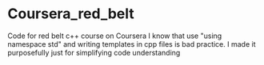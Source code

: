 # Coursera_red_belt
Code for red belt c++ course on Coursera
I know that use "using namespace std" and writing templates in cpp files is bad practice. 
I made it purposefully just for simplifying code understanding
